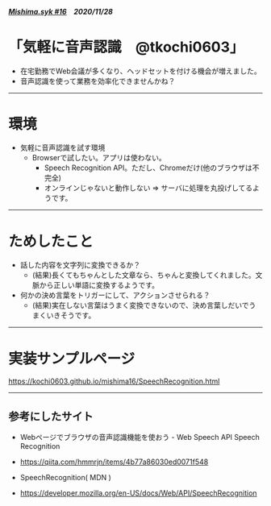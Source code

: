 ##### [Mishima.syk #16](https://connpass.com/event/164605/)　2020/11/28
# 「気軽に音声認識　@tkochi0603」
* 在宅勤務でWeb会議が多くなり、ヘッドセットを付ける機会が増えました。
* 音声認識を使って業務を効率化できませんかね？

---
# 環境
* 気軽に音声認識を試す環境
  * Browserで試したい。アプリは使わない。
    * Speech Recognition API。ただし、Chromeだけ(他のブラウザは不完全)
    * オンラインじゃないと動作しない ⇒ サーバに処理を丸投げしてるようです。

---
# ためしたこと
+ 話した内容を文字列に変換できるか？
  + (結果)長くてもちゃんとした文章なら、ちゃんと変換してくれました。文脈から正しい単語に変換するようです。 
+ 何かの決め言葉をトリガーにして、アクションさせられる？
  + (結果)実在しない言葉はうまく変換できないので、決め言葉しだいでうまくいきそうです。

---
# 実装サンプルページ
https://kochi0603.github.io/mishima16/SpeechRecognition.html

---
## 参考にしたサイト
 * Webページでブラウザの音声認識機能を使おう - Web Speech API Speech Recognition
  * https://qiita.com/hmmrjn/items/4b77a86030ed0071f548

 * SpeechRecognition( MDN )
  * https://developer.mozilla.org/en-US/docs/Web/API/SpeechRecognition

